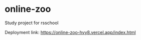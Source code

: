 # online-zoo
Study project for rsschool

Deployment link: https://online-zoo-hvy8.vercel.app/index.html
